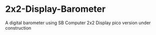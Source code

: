# 2x2-Display-Barometer
A digital barometer using SB Computer 2x2 Display pico version
under construction
